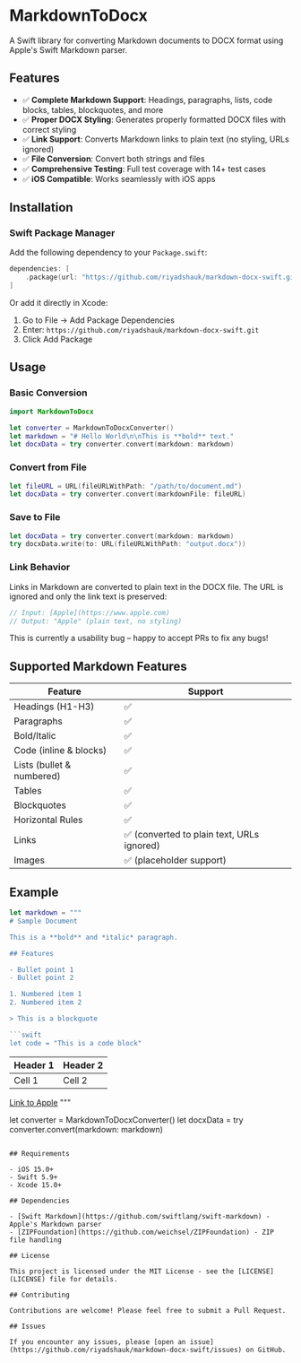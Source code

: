 # MarkdownToDocx

A Swift library for converting Markdown documents to DOCX format using Apple's Swift Markdown parser.

## Features

- ✅ **Complete Markdown Support**: Headings, paragraphs, lists, code blocks, tables, blockquotes, and more
- ✅ **Proper DOCX Styling**: Generates properly formatted DOCX files with correct styling
- ✅ **Link Support**: Converts Markdown links to plain text (no styling, URLs ignored)
- ✅ **File Conversion**: Convert both strings and files
- ✅ **Comprehensive Testing**: Full test coverage with 14+ test cases
- ✅ **iOS Compatible**: Works seamlessly with iOS apps

## Installation

### Swift Package Manager

Add the following dependency to your `Package.swift`:

```swift
dependencies: [
    .package(url: "https://github.com/riyadshauk/markdown-docx-swift.git", from: "1.0.0")
]
```

Or add it directly in Xcode:
1. Go to File → Add Package Dependencies
2. Enter: `https://github.com/riyadshauk/markdown-docx-swift.git`
3. Click Add Package

## Usage

### Basic Conversion

```swift
import MarkdownToDocx

let converter = MarkdownToDocxConverter()
let markdown = "# Hello World\n\nThis is **bold** text."
let docxData = try converter.convert(markdown: markdown)
```

### Convert from File

```swift
let fileURL = URL(fileURLWithPath: "/path/to/document.md")
let docxData = try converter.convert(markdownFile: fileURL)
```

### Save to File

```swift
let docxData = try converter.convert(markdown: markdown)
try docxData.write(to: URL(fileURLWithPath: "output.docx"))
```

### Link Behavior

Links in Markdown are converted to plain text in the DOCX file. The URL is ignored and only the link text is preserved:

```swift
// Input: [Apple](https://www.apple.com)
// Output: "Apple" (plain text, no styling)
```

This is currently a usability bug – happy to accept PRs to fix any bugs!

## Supported Markdown Features

| Feature | Support |
|---------|---------|
| Headings (H1-H3) | ✅ |
| Paragraphs | ✅ |
| Bold/Italic | ✅ |
| Code (inline & blocks) | ✅ |
| Lists (bullet & numbered) | ✅ |
| Tables | ✅ |
| Blockquotes | ✅ |
| Horizontal Rules | ✅ |
| Links | ✅ (converted to plain text, URLs ignored) |
| Images | ✅ (placeholder support) |

## Example

```swift
let markdown = """
# Sample Document

This is a **bold** and *italic* paragraph.

## Features

- Bullet point 1
- Bullet point 2

1. Numbered item 1
2. Numbered item 2

> This is a blockquote

```swift
let code = "This is a code block"
```

| Header 1 | Header 2 |
|----------|----------|
| Cell 1   | Cell 2   |

[Link to Apple](https://www.apple.com) <!-- Shows as "Link to Apple" in plain text -->
"""

let converter = MarkdownToDocxConverter()
let docxData = try converter.convert(markdown: markdown)
```

## Requirements

- iOS 15.0+
- Swift 5.9+
- Xcode 15.0+

## Dependencies

- [Swift Markdown](https://github.com/swiftlang/swift-markdown) - Apple's Markdown parser
- [ZIPFoundation](https://github.com/weichsel/ZIPFoundation) - ZIP file handling

## License

This project is licensed under the MIT License - see the [LICENSE](LICENSE) file for details.

## Contributing

Contributions are welcome! Please feel free to submit a Pull Request.

## Issues

If you encounter any issues, please [open an issue](https://github.com/riyadshauk/markdown-docx-swift/issues) on GitHub.